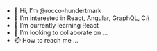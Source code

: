 - 👋 Hi, I’m @rocco-hundertmark
- 👀 I’m interested in React, Angular, GraphQL, C#
- 🌱 I’m currently learning React
- 💞️ I’m looking to collaborate on ...
- 📫 How to reach me ...

<!---
rocco-hundertmark/rocco-hundertmark is a ✨ special ✨ repository because its `README.md` (this file) appears on your GitHub profile.
You can click the Preview link to take a look at your changes.
--->
